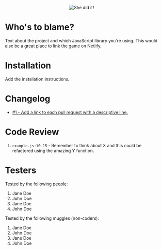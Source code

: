 <p align="center">
  <img src="https://media.giphy.com/media/gLv5vBZCnbank4pfJe/giphy.gif" alt="She did it!" />
</p>

# Who's to blame?

Text about the project and which JavaScript library you're using. This would also be a great place to link the game on Netlify.

# Installation

Add the installation instructions.

# Changelog

- [#1 - Add a link to each pull request with a descriptive line.](#1)

# Code Review

1. `example.js:10-15` - Remember to think about X and this could be refactored using the amazing Y function.

# Testers

Tested by the following people:

1. Jane Doe
2. John Doe
3. Jane Doe
4. John Doe

Tested by the following muggles (non-coders):

1. Jane Doe
2. John Doe
3. Jane Doe
4. John Doe
